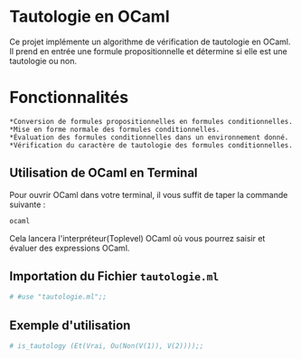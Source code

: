 # Tautologie en OCaml
Ce projet implémente un algorithme de vérification de tautologie en OCaml. Il prend en entrée une formule propositionnelle et détermine si elle est une tautologie ou non.

# Fonctionnalités
    *Conversion de formules propositionnelles en formules conditionnelles.
    *Mise en forme normale des formules conditionnelles.
    *Évaluation des formules conditionnelles dans un environnement donné.
    *Vérification du caractère de tautologie des formules conditionnelles.

## Utilisation de OCaml en Terminal

Pour ouvrir OCaml dans votre terminal, il vous suffit de taper la commande suivante :

```bash
ocaml
```

Cela lancera l'interpréteur(Toplevel) OCaml où vous pourrez saisir et évaluer des expressions OCaml.

## Importation du Fichier `tautologie.ml`
```bash
# #use "tautologie.ml";;
```

## Exemple d'utilisation
```bash
# is_tautology (Et(Vrai, Ou(Non(V(1)), V(2))));;
```








